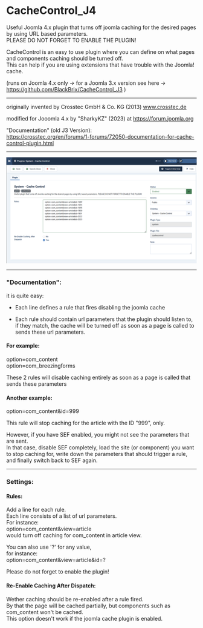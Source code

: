 # CacheControl_J4
Useful Joomla 4.x plugin that turns off joomla caching for the desired pages by using URL based parameters.  
PLEASE DO NOT FORGET TO ENABLE THE PLUGIN!  

CacheControl is an easy to use plugin where you can define on what pages and components caching should be turned off.  
This can help if you are using extensions that have trouble with the Joomla! cache.  
  
(runs on Joomla 4.x only -> for a Joomla 3.x version see here -> https://github.com/BlackBrix/CacheControl_J3 )  
  

  
----    
  
originally invented by Crosstec GmbH &amp; Co. KG (2013)  www.crosstec.de  
  
modified for Jooomla 4.x by "SharkyKZ" (2023) at https://forum.joomla.org
  
"Documentation" (old J3 Version):   
https://crosstec.org/en/forums/1-forums/72050-documentation-for-cache-control-plugin.html  
  
----  
  
  
<img src="CacheControl_J4_settings.png">
   
    
----  
  
  
  

### "Documentation":
it is quite easy:  

- Each line defines a rule that fires disabling the joomla cache

- Each rule should contain url parameters that the plugin should listen to, if they match, the cache will be turned off as soon as a page is called to sends these url parameters.

#### For example:

option=com_content  
option=com_breezingforms

These 2 rules will disable caching entirely as soon as a page is called that sends these parameters

#### Another example:

option=com_content&id=999

This rule will stop caching for the article with the ID "999", only.

However, if you have SEF enabled, you might not see the parameters that are sent.  
In that case, disable SEF completely, load the site (or component) you want to stop caching for, write down the parameters that should trigger a rule, and finally switch back to SEF again.
   
    
----  
  
  
  
### Settings:  
#### Rules:  
Add a line for each rule.   
Each line consists of a list of url parameters.   
For instance:   
option=com_content&amp;view=article   
would turn off caching for com_content in article view. 
    
You can also use '?' for any value,    
for instance:      
option=com_content&amp;view=article&amp;id=?  
  
Please do not forget to enable the plugin!  
  
#### Re-Enable Caching After Dispatch:  
Wether caching should be re-enabled after a rule fired.   
By that the page will be cached partially, but components such as com_content won't be cached.  
This option doesn't work if the joomla cache plugin is enabled.  
